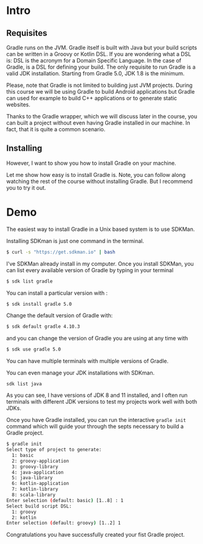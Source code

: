 <!--
**OUTLINE**
Talking head: Explain how to install via download and sdkman. Explain that they will actually not need to install it to build android apps.
Demo: I will show how to install Gradle with SDKMan.io

Mention that the viewer can just follow along watching if they wish not to install Gradle since the rest of the course will use the gradle wrapper. 
-->

# Intro

## Requisites

Gradle runs on the JVM. Gradle itself is built with Java but  your build scripts can be written in a Groovy or Kotlin DSL. If you are wondering what a DSL is: DSL is the acronym for a Domain Specific Language. In the case of Gradle, is a DSL for defining your build. The only requisite to run Gradle is a valid JDK installation. Starting from Gradle 5.0, JDK 1.8 is the minimum. 

Please, note that Gradle is not limited to building just JVM projects. During this course we will be using Gradle to build Android applications but Gradle can used for example to build C++ applications or to generate static websites.

Thanks to the Gradle wrapper, which we will discuss later in the course, you can built a project without even having Gradle installed in our machine. In fact, that it is quite a common scenario.

## Installing 
 
 However, I want to show you how to install Gradle on your machine.
 
Let me show how easy is to install Gradle is. Note, you can follow along watching the rest of the course without installing Gradle. But I recommend you to try it out. 

# Demo

<!-- show Desktop with browser and sdkman.io open -->

The easiest way to install Gradle in a Unix based system is to use SDKMan.  

Installing SDKman is just one command in the terminal. 

```bash
$ curl -s "https://get.sdkman.io" | bash
```

I've SDKMan already install in my computer. Once you install SDKMan, you can list every available version of Gradle by typing in your terminal 

```bash
$ sdk list gradle
```

You can install a particular version with : 

```bash
$ sdk install gradle 5.0
```

Change the default version of Gradle with:

```bash
$ sdk default gradle 4.10.3
```

and you can change the version of Gradle you are using at any time with

```bash
$ sdk use gradle 5.0
```

You can have multiple terminals with multiple versions of Gradle. 

You can even manage your JDK installations with SDKman. 

```
sdk list java
```

As you can see, I have versions of JDK 8 and 11 installed, and I often run terminals with different JDK versions to test my projects work well with both  JDKs. 

Once you have Gradle installed, you can run the interactive `gradle init` command which will guide your through the septs necessary to build a Gradle project.

```bash
$ gradle init
Select type of project to generate:
  1: basic
  2: groovy-application
  3: groovy-library
  4: java-application
  5: java-library
  6: kotlin-application
  7: kotlin-library
  8: scala-library
Enter selection (default: basic) [1..8] : 1
Select build script DSL:
  1: groovy
  2: kotlin
Enter selection (default: groovy) [1..2] 1
```

Congratulations you have successfully created your fist Gradle project. 